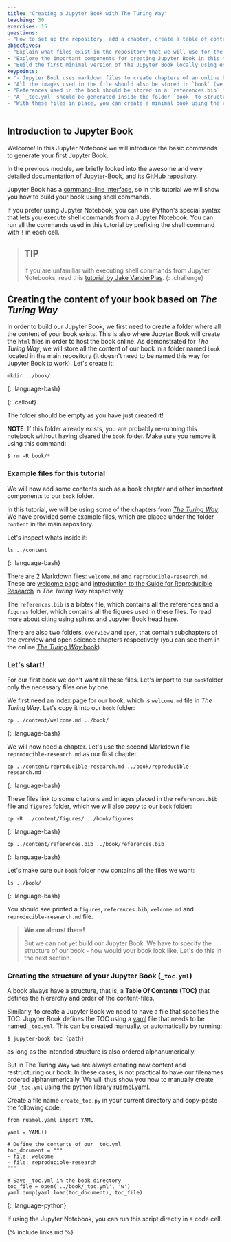 ```yaml
---
title: "Creating a Jupyter Book with The Turing Way"
teaching: 30
exercises: 15
questions:
- "How to set up the repository, add a chapter, create a table of content, and build the book?"
objectives:
- "Explain what files exist in the repository that we will use for the hands on session in this module (if you haven't already, please download the data required for thie tutorial described in the module 1)"
- "Explore the important components for creating Jupyter Book in this tutorial"
- "Build the first minimal version of the Jupyter Book locally using example files from _The Turing Way_"
keypoints:
- "- Jupyter Book uses markdown files to create chapters of an online book. In this tutorial, these files are placed in a directory called `book`."
- "All the images used in the file should also be stored in `book` (we saved them under the folder `figures` in this tutorial)."
- "References used in the book should be stored in a `references.bib` file, which should also be stored in `book`"
- "A `_toc.yml` should be generated inside the folder `book` to structure the jupyter Book (toc is abbreviation for table of content)"
- "With these files in place, you can create a minimal book using the command `$ jupyter-book build {path-to-book}`"
---
```


## Introduction to Jupyter Book

Welcome! In this Jupyter Notebook we will introduce the basic commands to generate your first Jupyter Book.

In the previous module, we briefly looked into the awesome and very detailed [documentation](https://jupyterbook.org/intro.html) of Jupyter-Book, and its [GitHub repository](https://github.com/executablebooks/jupyter-book).

Jupyter Book has a [command-line interface](https://jupyterbook.org/reference/cli.html), so in this tutorial we will show you how to build your book using shell commands.

If you prefer using Jupyter Notebbok, you can use iPython's special syntax that lets you execute shell commands from a Jupyter Notebook. You can run all the commands used in this tutorial by prefixing the shell command with `!` in each cell.

> ## TIP
> If you are unfamiliar with executing shell commands from Jupyter Notebooks, read this [tutorial by Jake VanderPlas](https://jakevdp.github.io/PythonDataScienceHandbook/01.05-ipython-and-shell-commands.html).
{: .challenge}

## Creating the content of your book based on _The Turing Way_

In order to build our Jupyter Book, we first need to create a folder where all the content of your book exists.
This is also where Jupyter Book will create the `html` files in order to host the book online.
As demonstrated for *The Turing Way*, we will store all the content of our book in a folder named `book` located in the main repository (it doesn't need to be named this way for Jupyter Book to work). Let's create it:

~~~
mkdir ../book/
~~~
{: .language-bash}

>
{: .callout}

The folder should be empty as you have just created it!

__NOTE__: If this folder already exists, you are probably re-running this notebook without having cleared the `book` folder. Make sure you remove it using this command:

```
$ rm -R book/*
```

### Example files for this tutorial

We will now add some contents such as a book chapter and other important components to our `book` folder.

In this tutorial, we will be using some of the chapters from _[The Turing Way](https://the-turing-way.netlify.app/welcome.html)_.
We have provided some example files, which are placed under the folder `content` in the main repository.

Let's inspect whats inside it:
~~~
ls ../content
~~~
{: .language-bash}

There are 2 Markdown files: `welcome.md` and `reproducible-research.md`.
These are [welcome page](https://the-turing-way.netlify.app/welcome) and [introduction to the Guide for Reproducible Research](https://the-turing-way.netlify.app/reproducible-research/reproducible-research.html) in _The Turing Way_ respectively.

The `references.bib` is a bibtex file, which contains all the references and a `figures` folder, which contains all the figures used in these files.
To read more about citing using sphinx and Jupyter Book head [here](https://jupyterbook.org/content/citations.html#).

There are also two folders, `overview` and `open`, that contain subchapters of the overview and open science chapters respectively (you can see them in the online [_The Turing Way_ book](https://the-turing-way.netlify.app/reproducible-research/overview.html)).

### Let's start!

For our first book we don't want all these files.
Let's import to our `book`folder only the necessary files one by one.

We first need an index page for our book, which is `welcome.md` file in _The Turing Way_.
Let's copy it into our `book` folder:

~~~
cp ../content/welcome.md ../book/
~~~
{: .language-bash}

We will now need a chapter. Let's use the second Markdown file `reproducible-research.md` as our first chapter.

~~~
cp ../content/reproducible-research.md ../book/reproducible-research.md
~~~
{: .language-bash}

These files link to some citations and images placed in the `references.bib` file and `figures` folder, which we will also copy to our `book` folder:

~~~
cp -R ../content/figures/ ../book/figures
~~~
{: .language-bash}

~~~
cp ../content/references.bib ../book/references.bib
~~~
{: .language-bash}

Let's make sure our `book` folder now contains all the files we want:

~~~
ls ../book/
~~~
{: .language-bash}

You should see printed a `figures`, `references.bib`, `welcome.md` and `reproducible-research.md` file.

> **We are almost there!**
>
> But we can not yet build our Jupyter Book.
> We have to specify the structure of our book - how would your book look like.
> Let's do this in the next section.

### Creating the structure of your Jupyter Book (`_toc.yml`)

A book always have a structure, that is, a __Table Of Contents (TOC)__  that defines the hierarchy and order of the content-files.

Similarly, to create a Jupyter Book we need to have a file that specifies the TOC. Jupyter Book defines the TOC using a [yaml](https://en.wikipedia.org/wiki/YAML) file that needs to be named `_toc.yml`. This can be created manually, or automatically by running:

```shell
$ jupyter-book toc {path}
```

as long as the intended structure is also ordered alphanumerically.

But in The Turing Way we are always creating new content and restructuring our book. In these cases, is not practical to have our filenames ordered alphanumerically. We will thus show you how to manually create our `_toc.yml` using the python library [ruamel.yaml](https://yaml.readthedocs.io/en/latest/).

Create a file name `create_toc.py` in your current directory and copy-paste the following code:

~~~
from ruamel.yaml import YAML

yaml = YAML()

# Define the contents of our _toc.yml
toc_document = """
- file: welcome
- file: reproducible-research
"""

# Save _toc.yml in the book directory
toc_file = open('../book/_toc.yml', 'w')
yaml.dump(yaml.load(toc_document), toc_file)
~~~
{: .language-python}

If using the Jupyter Notebook, you can run this script directly in a code cell.

{% include links.md %}
